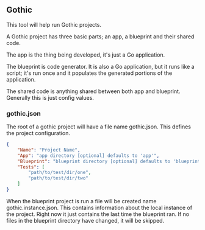 ## Gothic
This tool will help run Gothic projects.

A Gothic project has three basic parts; an app, a blueprint and their shared
code.

The app is the thing being developed, it's just a Go application.

The blueprint is code generator. It is also a Go application, but it runs like a
script; it's run once and it populates the generated portions of the
application.

The shared code is anything shared between both app and blueprint. Generally
this is just config values.

### gothic.json
The root of a gothic project will have a file name gothic.json. This defines the
project configuration.

```json
{
	"Name": "Project Name",
	"App": "app directory [optional] defaults to 'app'",
	"Blueprint": "blueprint directory [optional] defaults to 'blueprint'",
	"Tests": [
		"path/to/test/dir/one",
		"path/to/test/dir/two"
	]
}
```

When the blueprint project is run a file will be created name
gothic.instance.json. This contains information about the local instance of the
project. Right now it just contains the last time the blueprint ran. If no files
in the blueprint directory have changed, it will be skipped.
